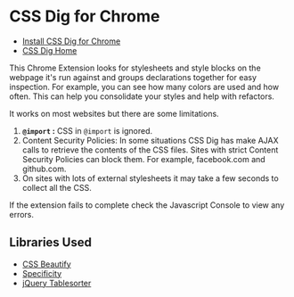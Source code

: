 # CSS Dig for Chrome

-   [Install CSS Dig for Chrome](https://chrome.google.com/webstore/detail/css-dig/lpnhmlhomomelfkcjnkcacofhmggjmco)
-   [CSS Dig Home](http://cssdig.com)

This Chrome Extension looks for stylesheets and style blocks on the webpage it's run against and groups declarations together for easy inspection. For example, you can see how many colors are used and how often. This can help you consolidate your styles and help with refactors.

It works on most websites but there are some limitations.

1. <b><code>@import</code> :</b> CSS in <code>@import</code> is ignored.
1. Content Security Policies: In some situations CSS Dig has make AJAX calls to retrieve the contents of the CSS files. Sites with strict Content Security Policies can block them. For example, facebook.com and github.com.
1. On sites with lots of external stylesheets it may take a few seconds to collect all the CSS.

If the extension fails to complete check the Javascript Console to view any errors.

## Libraries Used

-   [CSS Beautify](https://github.com/senchalabs/cssbeautify)
-   [Specificity](https://github.com/keeganstreet/specificity)
-   [jQuery Tablesorter](http://tablesorter.com/docs/)
